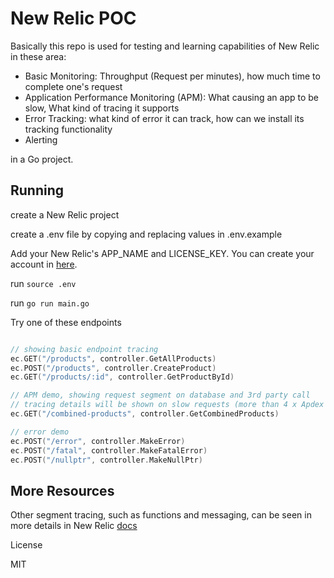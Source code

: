 # New Relic POC

Basically this repo is used for testing and learning capabilities of New Relic in these area:

* Basic Monitoring: Throughput (Request per minutes), how much time to complete one's request
* Application Performance Monitoring (APM): What causing an app to be slow, What kind of tracing it supports
* Error Tracking: what kind of error it can track, how can we install its tracking functionality
* Alerting

in a Go project.

## Running

create a New Relic project

create a .env file by copying and replacing values in .env.example

Add your New Relic's APP_NAME and LICENSE_KEY. You can create your account in [here](https://newrelic.com/signup?).

run `source .env`

run `go run main.go`

Try one of these endpoints

```go

// showing basic endpoint tracing
ec.GET("/products", controller.GetAllProducts)
ec.POST("/products", controller.CreateProduct)
ec.GET("/products/:id", controller.GetProductById)

// APM demo, showing request segment on database and 3rd party call
// tracing details will be shown on slow requests (more than 4 x Apdex threshold)
ec.GET("/combined-products", controller.GetCombinedProducts)

// error demo
ec.POST("/error", controller.MakeError) 
ec.POST("/fatal", controller.MakeFatalError)
ec.POST("/nullptr", controller.MakeNullPtr)
```

## More Resources

Other segment tracing, such as functions and messaging, can be seen in more details in New Relic [docs](https://docs.newrelic.com/docs/apm/agents/go-agent/instrumentation/instrument-go-segments)

License

MIT
